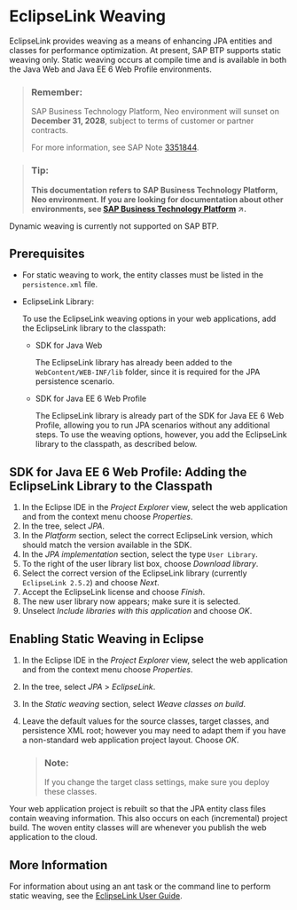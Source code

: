 <!-- loio76134b64711e1014839a8273b0e91070 -->

# EclipseLink Weaving

EclipseLink provides weaving as a means of enhancing JPA entities and classes for performance optimization. At present, SAP BTP supports static weaving only. Static weaving occurs at compile time and is available in both the Java Web and Java EE 6 Web Profile environments.

> ### Remember:  
> SAP Business Technology Platform, Neo environment will sunset on **December 31, 2028**, subject to terms of customer or partner contracts.
> 
> For more information, see SAP Note [3351844](https://me.sap.com/notes/3351844).

> ### Tip:  
> **This documentation refers to SAP Business Technology Platform, Neo environment. If you are looking for documentation about other environments, see [SAP Business Technology Platform](https://help.sap.com/viewer/65de2977205c403bbc107264b8eccf4b/Cloud/en-US/6a2c1ab5a31b4ed9a2ce17a5329e1dd8.html "SAP Business Technology Platform (SAP BTP) is an integrated offering comprised of the following technology portfolios: application development; process automation; integration; data, analytics, and enterprise planning; artificial intelligence. The platform offers users the ability to turn data into business value, compose end-to-end business processes, connect entire IT landscapes, and personalize, build and extend SAP applications. This reduces the overall total cost of ownership maintaining SAP landscapes and third-party software across end-to-end business processes.") :arrow_upper_right:.**



Dynamic weaving is currently not supported on SAP BTP.



<a name="loio76134b64711e1014839a8273b0e91070__section_D5D10883B6EE4EC5BC79A337F474844E"/>

## Prerequisites

-   For static weaving to work, the entity classes must be listed in the `persistence.xml` file.

-   EclipseLink Library:

    To use the EclipseLink weaving options in your web applications, add the EclipseLink library to the classpath:

    -   SDK for Java Web

        The EclipseLink library has already been added to the `WebContent/WEB-INF/lib` folder, since it is required for the JPA persistence scenario.

    -   SDK for Java EE 6 Web Profile

        The EclipseLink library is already part of the SDK for Java EE 6 Web Profile, allowing you to run JPA scenarios without any additional steps. To use the weaving options, however, you add the EclipseLink library to the classpath, as described below.





<a name="loio76134b64711e1014839a8273b0e91070__section_FA28F38145334C41B7E94A0B5ED9DDE5"/>

## SDK for Java EE 6 Web Profile: Adding the EclipseLink Library to the Classpath

1.  In the Eclipse IDE in the *Project Explorer* view, select the web application and from the context menu choose *Properties*.
2.  In the tree, select *JPA*.
3.  In the *Platform* section, select the correct EclipseLink version, which should match the version available in the SDK.
4.  In the *JPA implementation* section, select the type `User Library`.
5.  To the right of the user library list box, choose *Download library*.
6.  Select the correct version of the EclipseLink library \(currently `EclipseLink 2.5.2`\) and choose *Next*.
7.  Accept the EclipseLink license and choose *Finish*.
8.  The new user library now appears; make sure it is selected.
9.  Unselect *Include libraries with this application* and choose *OK*.



<a name="loio76134b64711e1014839a8273b0e91070__section_2F0255F47B51405B920E619BBA8C918E"/>

## Enabling Static Weaving in Eclipse

1.  In the Eclipse IDE in the *Project Explorer* view, select the web application and from the context menu choose *Properties*.
2.  In the tree, select *JPA* \> *EclipseLink*.
3.  In the *Static weaving* section, select *Weave classes on build*.
4.  Leave the default values for the source classes, target classes, and persistence XML root; however you may need to adapt them if you have a non-standard web application project layout. Choose *OK*.

    > ### Note:  
    > If you change the target class settings, make sure you deploy these classes.


Your web application project is rebuilt so that the JPA entity class files contain weaving information. This also occurs on each \(incremental\) project build. The woven entity classes will are whenever you publish the web application to the cloud.



<a name="loio76134b64711e1014839a8273b0e91070__section_4E306C3AF85A4B979CD6820B2DF49C0B"/>

## More Information

For information about using an ant task or the command line to perform static weaving, see the [EclipseLink User Guide](http://wiki.eclipse.org/EclipseLink/UserGuide/JPA/Advanced_JPA_Development/Performance/Weaving/Static_Weaving).

